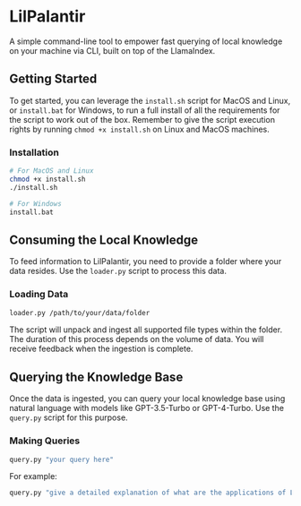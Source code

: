 
# LilPalantir
A simple command-line tool to empower fast querying of local knowledge on your machine via CLI, built on top of the LlamaIndex.

## Getting Started
To get started, you can leverage the `install.sh` script for MacOS and Linux, or `install.bat` for Windows, to run a full install of all the requirements for the script to work out of the box. Remember to give the script execution rights by running `chmod +x install.sh` on Linux and MacOS machines.

### Installation
```bash
# For MacOS and Linux
chmod +x install.sh
./install.sh

# For Windows
install.bat
```

## Consuming the Local Knowledge
To feed information to LilPalantir, you need to provide a folder where your data resides. Use the `loader.py` script to process this data.

### Loading Data
```bash
loader.py /path/to/your/data/folder
```
The script will unpack and ingest all supported file types within the folder. The duration of this process depends on the volume of data. You will receive feedback when the ingestion is complete.

## Querying the Knowledge Base
Once the data is ingested, you can query your local knowledge base using natural language with models like GPT-3.5-Turbo or GPT-4-Turbo. Use the `query.py` script for this purpose.

### Making Queries
```bash
query.py "your query here"
```
For example:
```bash
query.py "give a detailed explanation of what are the applications of LSTM?"
```
